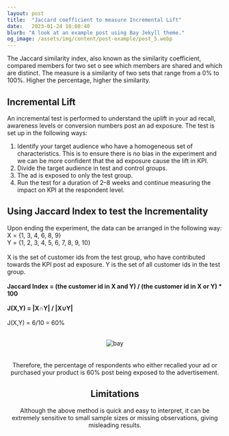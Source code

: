 ```yaml
---
layout: post
title:  "Jaccard coefficient to measure Incremental Lift"
date:   2023-01-24 10:00:40
blurb: "A look at an example post using Bay Jekyll theme."
og_image: /assets/img/content/post-example/post_5.webp
---
```

<!--
<img src="{{ "/assets/img/content/post-example/post_6.webp" | absolute_url }}" alt="bay" class="post-pic"/>  -->

<p>The Jaccard similarity index, also known as the similarity coefficient, compared members for two set o see which members are shared and which are distinct. The measure is a similarity of two sets that range from a 0% to 100%. Higher the percentage, higher the similarity.</p>

<h2>Incremental Lift</h2>

<p>An incremental test is performed to understand the uplift in your ad recall, awareness levels or conversion numbers post an ad exposure. The test is set up in the following ways:</p>
<ol>
<li>Identify your target audience who have a homogeneous set of characteristics. This is to ensure there is no bias in the experiment and we can be more confident that the ad exposure cause the lift in KPI.</li>
<li>Divide the target audience in test and control groups.</li>
<li>The ad is exposed to only the test group.</li>
<li>Run the test for a duration of 2–8 weeks and continue measuring the impact on KPI at the respondent level.</li>
</ol>

<h2>Using Jaccard Index to test the Incrementality</h2>
<p>Upon ending the experiment, the data can be arranged in the following way:
<br />
X = {1, 3, 4, 6, 8, 9}
<br />
Y = {1, 2, 3, 4, 5, 6, 7, 8, 9, 10}
<br /> 
<br />
X is the set of customer ids from the test group, who have contributed towards the KPI post ad exposure. Y is the set of all customer ids in the test group.
<br />
<br />
<b>Jaccard Index = (the customer id in X and Y) / (the customer id in X or Y) * 100 </b>
<br />
<br />
<b>J(X,Y) = |X∩Y| / |X∪Y|</b>
<br />
<br />
J(X,Y) = 6/10 = 60%
<br />
<br />
<center><img src="{{ "/assets/img/content/post-example/post_6_1.webp" | absolute_url }}" alt="bay" class="post-pic"/><center />
<br />
<br />
Therefore, the percentage of respondents who either recalled your ad or purchased your product is 60% post being exposed to the advertisement.
</p>

<h2>Limitations</h2>
<p>Although the above method is quick and easy to interpret, it can be extremely sensitive to small sample sizes or missing observations, giving misleading results.</p>